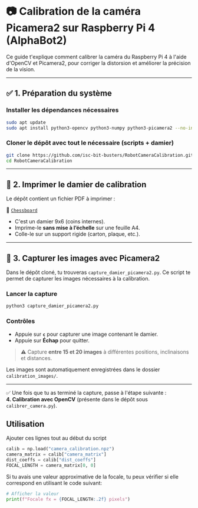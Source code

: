 # 📷 Calibration de la caméra Picamera2 sur Raspberry Pi 4 (AlphaBot2)

Ce guide t'explique comment calibrer la caméra du Raspberry Pi 4 à l'aide d'OpenCV et Picamera2, pour corriger la distorsion et améliorer la précision de la vision.

---

## ✅ 1. Préparation du système

### Installer les dépendances nécessaires

```bash
sudo apt update
sudo apt install python3-opencv python3-numpy python3-picamera2 --no-install-recommends
```

### Cloner le dépôt avec tout le nécessaire (scripts + damier)

```bash
git clone https://github.com/isc-bit-busters/RobotCameraCalibration.git
cd RobotCameraCalibration
```

---

## 🧩 2. Imprimer le damier de calibration

Le dépôt contient un fichier PDF à imprimer :

📄 [`Chessboard`](pattern.png)

- C'est un damier 9x6 (coins internes).
- Imprime-le **sans mise à l’échelle** sur une feuille A4.
- Colle-le sur un support rigide (carton, plaque, etc.).

---

## 📸 3. Capturer les images avec Picamera2

Dans le dépôt cloné, tu trouveras `capture_damier_picamera2.py`. Ce script te permet de capturer les images nécessaires à la calibration.

### Lancer la capture

```bash
python3 capture_damier_picamera2.py
```

### Contrôles

- Appuie sur **`c`** pour capturer une image contenant le damier.
- Appuie sur **Échap** pour quitter.

> ⚠️ Capture **entre 15 et 20 images** à différentes positions, inclinaisons et distances.

Les images sont automatiquement enregistrées dans le dossier `calibration_images/`.

---

✅ Une fois que tu as terminé la capture, passe à l'étape suivante :  
**4. Calibration avec OpenCV** (présente dans le dépôt sous `calibrer_camera.py`).


## Utilisation
Ajouter ces lignes tout au début du script
```python
calib = np.load("camera_calibration.npz")
camera_matrix = calib["camera_matrix"]
dist_coeffs = calib["dist_coeffs"]
FOCAL_LENGTH = camera_matrix[0, 0]
```

Si tu avais une valeur approximative de la focale, tu peux vérifier si elle correspond en utilisant le code suivant:
```python
# Afficher la valeur
print(f"Focale fx = {FOCAL_LENGTH:.2f} pixels")
```


